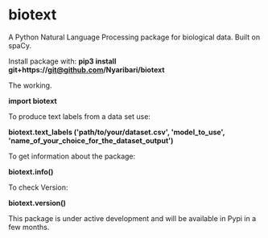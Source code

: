 # biotext

A Python Natural Language Processing package for biological data. Built on spaCy.

Install package with:  **pip3 install git+https://git@github.com/Nyaribari/biotext**

The working.

**import biotext**

To produce text labels from a data set use:

**biotext.text_labels ('path/to/your/dataset.csv', 'model_to_use', 'name_of_your_choice_for_the_dataset_output')**

To get information about the package:

**biotext.info()**

To check Version:

**biotext.version()**


This package is under active development and will be available in Pypi in a few months.
